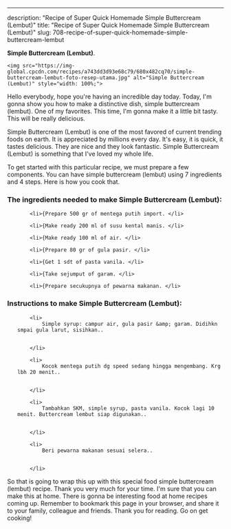 ---
description: "Recipe of Super Quick Homemade Simple Buttercream (Lembut)"
title: "Recipe of Super Quick Homemade Simple Buttercream (Lembut)"
slug: 708-recipe-of-super-quick-homemade-simple-buttercream-lembut

<p>
	<strong>Simple Buttercream (Lembut)</strong>. 
	
</p>
<p>
	
	<img src="https://img-global.cpcdn.com/recipes/a743dd3d93e68c79/680x482cq70/simple-buttercream-lembut-foto-resep-utama.jpg" alt="Simple Buttercream (Lembut)" style="width: 100%;">
	
	
</p>
<p>
	Hello everybody, hope you're having an incredible day today. Today, I'm gonna show you how to make a distinctive dish, simple buttercream (lembut). One of my favorites. This time, I'm gonna make it a little bit tasty. This will be really delicious.
</p>
	
<p>
	
</p>
<p>
	Simple Buttercream (Lembut) is one of the most favored of current trending foods on earth. It is appreciated by millions every day. It's easy, it is quick, it tastes delicious. They are nice and they look fantastic. Simple Buttercream (Lembut) is something that I've loved my whole life.
</p>

<p>
To get started with this particular recipe, we must prepare a few components. You can have simple buttercream (lembut) using 7 ingredients and 4 steps. Here is how you cook that.
</p>

<h3>The ingredients needed to make Simple Buttercream (Lembut):</h3>

<ol>
	
		<li>{Prepare 500 gr of mentega putih import. </li>
	
		<li>{Make ready 200 ml of susu kental manis. </li>
	
		<li>{Make ready 100 ml of air. </li>
	
		<li>{Prepare 80 gr of gula pasir. </li>
	
		<li>{Get 1 sdt of pasta vanila. </li>
	
		<li>{Take sejumput of garam. </li>
	
		<li>{Prepare secukupnya of pewarna makanan. </li>
	
</ol>
<p>
	
</p>

<h3>Instructions to make Simple Buttercream (Lembut):</h3>

<ol>
	
		<li>
			Simple syrup: campur air, gula pasir &amp; garam. Didihkn smpai gula larut, sisihkan..
			
			
		</li>
	
		<li>
			Kocok mentega putih dg speed sedang hingga mengembang. Krg lbh 20 menit..
			
			
		</li>
	
		<li>
			Tambahkan SKM, simple syrup, pasta vanila. Kocok lagi 10 menit. Buttercream lembut siap digunakan..
			
			
		</li>
	
		<li>
			Beri pewarna makanan sesuai selera..
			
			
		</li>
	
</ol>

<p>
	
</p>

<p>
	So that is going to wrap this up with this special food simple buttercream (lembut) recipe. Thank you very much for your time. I'm sure that you can make this at home. There is gonna be interesting food at home recipes coming up. Remember to bookmark this page in your browser, and share it to your family, colleague and friends. Thank you for reading. Go on get cooking!
</p>
